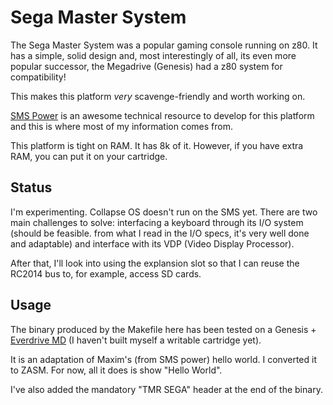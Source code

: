 # Sega Master System

The Sega Master System was a popular gaming console running on z80. It has a
simple, solid design and, most interestingly of all, its even more popular
successor, the Megadrive (Genesis) had a z80 system for compatibility!

This makes this platform *very* scavenge-friendly and worth working on.

[SMS Power][smspower] is an awesome technical resource to develop for this
platform and this is where most of my information comes from.

This platform is tight on RAM. It has 8k of it. However, if you have extra RAM,
you can put it on your cartridge.

## Status

I'm experimenting. Collapse OS doesn't run on the SMS yet. There are two main
challenges to solve: interfacing a keyboard through its I/O system (should be
feasible. from what I read in the I/O specs, it's very well done and adaptable)
and interface with its VDP (Video Display Processor).

After that, I'll look into using the explansion slot so that I can reuse the
RC2014 bus to, for example, access SD cards.

## Usage

The binary produced by the Makefile here has been tested on a Genesis +
[Everdrive MD][everdrive] (I haven't built myself a writable cartridge yet).

It is an adaptation of Maxim's (from SMS power) hello world. I converted it to
ZASM. For now, all it does is show "Hello World".

I've also added the mandatory "TMR SEGA" header at the end of the binary.

[smspower]: http://www.smspower.org
[everdrive]: https://krikzz.com
